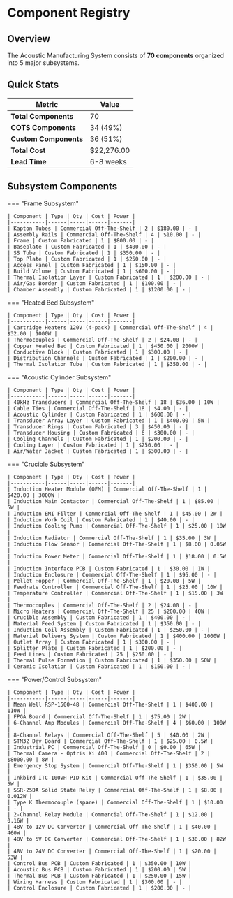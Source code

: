 # Component Registry

## Overview

The Acoustic Manufacturing System consists of **70 components** organized into 5 major subsystems.

## Quick Stats

| Metric | Value |
|--------|-------|
| **Total Components** | 70 |
| **COTS Components** | 34 (49%) |
| **Custom Components** | 36 (51%) |
| **Total Cost** | $22,276.00 |
| **Lead Time** | 6-8 weeks |

## Subsystem Components

=== "Frame Subsystem"

    | Component | Type | Qty | Cost | Power |
    |-----------|------|-----|------|-------|
    | Kapton Tubes | Commercial Off-The-Shelf | 2 | $180.00 | - |
    | Assembly Rails | Commercial Off-The-Shelf | 4 | $10.00 | - |
    | Frame | Custom Fabricated | 1 | $800.00 | - |
    | Baseplate | Custom Fabricated | 1 | $400.00 | - |
    | SS Tube | Custom Fabricated | 1 | $350.00 | - |
    | Top Plate | Custom Fabricated | 1 | $250.00 | - |
    | Access Panel | Custom Fabricated | 1 | $150.00 | - |
    | Build Volume | Custom Fabricated | 1 | $600.00 | - |
    | Thermal Isolation Layer | Custom Fabricated | 1 | $200.00 | - |
    | Air/Gas Border | Custom Fabricated | 1 | $100.00 | - |
    | Chamber Assembly | Custom Fabricated | 1 | $1200.00 | - |

=== "Heated Bed Subsystem"

    | Component | Type | Qty | Cost | Power |
    |-----------|------|-----|------|-------|
    | Cartridge Heaters 120V (4-pack) | Commercial Off-The-Shelf | 4 | $32.00 | 1000W |
    | Thermocouples | Commercial Off-The-Shelf | 2 | $24.00 | - |
    | Copper Heated Bed | Custom Fabricated | 1 | $450.00 | 2000W |
    | Conductive Block | Custom Fabricated | 1 | $300.00 | - |
    | Distribution Channels | Custom Fabricated | 1 | $200.00 | - |
    | Thermal Isolation Tube | Custom Fabricated | 1 | $350.00 | - |

=== "Acoustic Cylinder Subsystem"

    | Component | Type | Qty | Cost | Power |
    |-----------|------|-----|------|-------|
    | 40kHz Transducers | Commercial Off-The-Shelf | 18 | $36.00 | 10W |
    | Cable Ties | Commercial Off-The-Shelf | 18 | $4.00 | - |
    | Acoustic Cylinder | Custom Fabricated | 1 | $600.00 | - |
    | Transducer Array Layer | Custom Fabricated | 1 | $400.00 | 5W |
    | Transducer Rings | Custom Fabricated | 3 | $450.00 | - |
    | Transducer Housing | Custom Fabricated | 6 | $300.00 | - |
    | Cooling Channels | Custom Fabricated | 1 | $200.00 | - |
    | Cooling Layer | Custom Fabricated | 1 | $250.00 | - |
    | Air/Water Jacket | Custom Fabricated | 1 | $300.00 | - |

=== "Crucible Subsystem"

    | Component | Type | Qty | Cost | Power |
    |-----------|------|-----|------|-------|
    | Induction Heater Module (OEM) | Commercial Off-The-Shelf | 1 | $420.00 | 3000W |
    | Induction Main Contactor | Commercial Off-The-Shelf | 1 | $85.00 | 5W |
    | Induction EMI Filter | Commercial Off-The-Shelf | 1 | $45.00 | 2W |
    | Induction Work Coil | Custom Fabricated | 1 | $40.00 | - |
    | Induction Cooling Pump | Commercial Off-The-Shelf | 1 | $25.00 | 10W |
    | Induction Radiator | Commercial Off-The-Shelf | 1 | $35.00 | 3W |
    | Induction Flow Sensor | Commercial Off-The-Shelf | 1 | $8.00 | 0.05W |
    | Induction Power Meter | Commercial Off-The-Shelf | 1 | $18.00 | 0.5W |
    | Induction Interface PCB | Custom Fabricated | 1 | $30.00 | 1W |
    | Induction Enclosure | Commercial Off-The-Shelf | 1 | $95.00 | - |
    | Pellet Hopper | Commercial Off-The-Shelf | 1 | $20.00 | 5W |
    | Feedrate Controller | Commercial Off-The-Shelf | 1 | $25.00 | 10W |
    | Temperature Controller | Commercial Off-The-Shelf | 1 | $15.00 | 3W |
    | Thermocouples | Commercial Off-The-Shelf | 2 | $24.00 | - |
    | Micro Heaters | Commercial Off-The-Shelf | 25 | $200.00 | 40W |
    | Crucible Assembly | Custom Fabricated | 1 | $400.00 | - |
    | Material Feed System | Custom Fabricated | 1 | $350.00 | - |
    | Induction Coil Assembly | Custom Fabricated | 1 | $250.00 | - |
    | Material Delivery System | Custom Fabricated | 1 | $400.00 | 1000W |
    | Outlet Array | Custom Fabricated | 1 | $300.00 | - |
    | Splitter Plate | Custom Fabricated | 1 | $200.00 | - |
    | Feed Lines | Custom Fabricated | 25 | $250.00 | - |
    | Thermal Pulse Formation | Custom Fabricated | 1 | $350.00 | 50W |
    | Ceramic Isolation | Custom Fabricated | 1 | $150.00 | - |

=== "Power/Control Subsystem"

    | Component | Type | Qty | Cost | Power |
    |-----------|------|-----|------|-------|
    | Mean Well RSP-1500-48 | Commercial Off-The-Shelf | 1 | $400.00 | 110W |
    | FPGA Board | Commercial Off-The-Shelf | 1 | $75.00 | 2W |
    | 6-Channel Amp Modules | Commercial Off-The-Shelf | 4 | $60.00 | 100W |
    | 8-Channel Relays | Commercial Off-The-Shelf | 5 | $40.00 | 2W |
    | STM32 Dev Board | Commercial Off-The-Shelf | 1 | $25.00 | 0.5W |
    | Industrial PC | Commercial Off-The-Shelf | 0 | $0.00 | 65W |
    | Thermal Camera - Optris Xi 400 | Commercial Off-The-Shelf | 2 | $8000.00 | 8W |
    | Emergency Stop System | Commercial Off-The-Shelf | 1 | $350.00 | 5W |
    | Inkbird ITC-100VH PID Kit | Commercial Off-The-Shelf | 1 | $35.00 | 5W |
    | SSR-25DA Solid State Relay | Commercial Off-The-Shelf | 1 | $8.00 | 0.012W |
    | Type K Thermocouple (spare) | Commercial Off-The-Shelf | 1 | $10.00 | - |
    | 2-Channel Relay Module | Commercial Off-The-Shelf | 1 | $12.00 | 0.16W |
    | 48V to 12V DC Converter | Commercial Off-The-Shelf | 1 | $40.00 | 460W |
    | 48V to 5V DC Converter | Commercial Off-The-Shelf | 1 | $30.00 | 82W |
    | 48V to 24V DC Converter | Commercial Off-The-Shelf | 1 | $20.00 | 53W |
    | Control Bus PCB | Custom Fabricated | 1 | $350.00 | 10W |
    | Acoustic Bus PCB | Custom Fabricated | 1 | $200.00 | 5W |
    | Thermal Bus PCB | Custom Fabricated | 1 | $250.00 | 15W |
    | Wiring Harness | Custom Fabricated | 1 | $300.00 | - |
    | Control Enclosure | Custom Fabricated | 1 | $200.00 | - |
